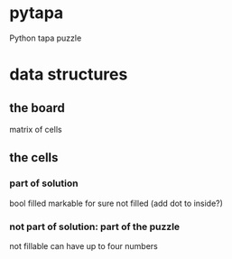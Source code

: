 # pytapa
Python tapa puzzle

# data structures
## the board
matrix of cells

## the cells
### part of solution
bool filled
markable for sure not filled (add dot to inside?)

### not part of solution: part of the puzzle
not fillable
can have up to four numbers
